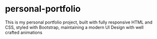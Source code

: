 # personal-portfolio
This is my personal portfolio project, built with fully responsive HTML and CSS, styled with Bootstrap, maintaining a modern UI Design with well crafted animations
